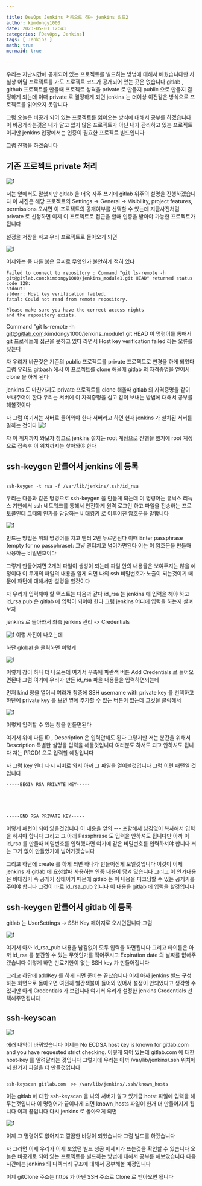 ```yaml
---

title: DevOps Jenkins 처음으로 하는 jenkins 빌드2
author: kimdongy1000
date: 2023-05-01 12:43
categories: [DevOps, Jenkins]
tags: [ Jenkins ]
math: true
mermaid: true

---
```


우리는 지난시간에 공개되어 있는 프로젝트를 빌드하는 방법에 대해서 배웠습니다만 사실상 어딜 프로젝트를 가도 프로젝트 코드가 공개되어 있는 곳은 없습니다 
gitlab , github 프로젝트를 만들때 프로젝트 성격을 private 로 만들지 public 으로 만들지 결정하게 되는데 이때 private 로 결정하게 되면 
jenkins 는 더이상 이전같은 방식으로 프로젝트를 읽어오지 못합니다 

그럼 오늘은 비공개 되어 있는 프로젝트를 읽어오는 방식에 대해서 공부를 하겠습니다 이 비공개라는것은 내가 알고 있지 않은 프로젝트가 아닌 
내가 관리하고 있는 프로젝트 이지만 jenkins 입장에서는 인증이 필요한 프로젝트 빌드입니다 

그럼 진행을 하겠습니다

## 기존 프로젝트 private 처리 

![1](https://github.com/time-kimdongy1000/ImageStore/assets/58513678/cf820fae-4f63-40d1-b802-9ef672d22a83)

저는 앞에서도 말했지만 gitlab 을 더욱 자주 쓰기에 gitlab 위주의 설명을 진행하겠습니다 이 사진은 해당 프로젝트의 
Settings -> General -> Visibility, project features, permissions 오시면 이 프로젝트의 공개여부를 선택할 수 있는데 지금사진처럼 private 로 신청하면 
이제 이 프로젝트로 접근을 할때 인증을 받아야 가능한 프로젝트가 됩니다 

설정을 저장을 하고 우리 프로젝트로 돌아오게 되면 

![1](https://github.com/time-kimdongy1000/ImageStore/assets/58513678/4bd45f39-c10c-4033-96e0-a3e27da93858)

어제와는 좀 다른 붉은 글씨로 무엇인가 불안하게 적혀 있다 

```
Failed to connect to repository : Command "git ls-remote -h git@gitlab.com:kimdongy1000/jenkins_module1.git HEAD" returned status code 128:
stdout:
stderr: Host key verification failed.
fatal: Could not read from remote repository.

Please make sure you have the correct access rights
and the repository exists.
```

 Command "git ls-remote -h git@gitlab.com:kimdongy1000/jenkins_module1.git HEAD 이 명령어를 통해서 git 프로젝트에 접근을 못하고 있다 
 라면서 Host key verification failed 라는 오류를 찾는다 

 자 우리가 바꾼것은 기존의 public 프로젝트를 private 프로젝트로 변경을 하게 되었다 그럼 우리도 gitbash 에서 이 프로젝트를 clone 해올때 
 gitlab 의 자격증명을 얻어서 clone 을 하게 된다 

 jenkins 도 마찬가지도 private 프로젝트를 clone 해올때 gitlab 의 자격증명을 같이 보내주어여 한다 우리는 서버에 이 자격증명을 심고 같이 보내는 방법에 대해서 
 공부를 해볼것이다 



자 그럼 여기서는 서버로 들어와야 한다 서버라고 하면 현재 jenkins 가 설치된 서버를 말하는 것이다 
![1](https://github.com/time-kimdongy1000/ImageStore/assets/58513678/25c28432-a814-4fb6-ac25-3efcf488f716)

자 이 위치까지 와보자 참고로 jenkins 설치는 root 계정으로 진행을 했기에 root 계정으로 접속후 이 위치까지는 찾아와야 한다 

## ssh-keygen 만들어서 jenkins 에 등록

```

ssh-keygen -t rsa -f /var/lib/jenkins/.ssh/id_rsa

```

우리는 다음과 같은 명령으로 ssh-keygen 을 만들게 되는데 이 명령어는 유닉스 리눅스 기반에서 ssh 네트워크를 통해서 안전하게 원격 로그인 하고 파일을 전송하는 
프로토콜인데 그때의 인가를 담당하는 비대킹키 로 이루어진 암호문을 말합니다 

![1](https://github.com/time-kimdongy1000/ImageStore/assets/58513678/519fcfad-abb2-4b18-b454-a4549eecafa5)

만드는 방법은 위의 명령어를 치고 엔터 2번 누르면된다 이때 Enter passphrase (empty for no passphrase): 그냥 엔터치고 넘어가면된다 
이는 이 암호문을 만들때 사용하는 비밀번호이다 

그렇게 만들어지면 2개의 파일이 생성이 되는데 파일 안의 내용물은 보여주지는 않을 예정이다 이 두개의 파일의 내용을 알게 되면 나의 ssh 비밀번호가 노출이 되는것이기 때문에
패턴에 대해서만 설명을 할것이다 

자 우리가 입력해야 할 택스트는 다음과 같다 id_rsa 는 jenkins 에 입력을 해야 하고 id_rsa.pub 은 gitlab 에 입력이 되어야 한다 
그럼 jenkins 어디에 입력을 하는지 살펴보자 

jenkins 로 돌아와서 좌측 jenkins 관리 -> Credentials 

![1](https://github.com/time-kimdongy1000/ImageStore/assets/58513678/7e596794-c071-4def-9e45-deb5555a51ea) 이렇 사진이 나오는데 

하단 global 을 클릭하면 이렇게 

![1](https://github.com/time-kimdongy1000/ImageStore/assets/58513678/20dc5b0b-a644-4cfb-9390-95f2329115c4)

이렇게 창이 하나 더 나오는데 여기서 우측에 파란색 버튼 Add Credentials 로 들어오면된다 그럼 여기에 우리가 만든 id_rsa 파을 내용물을 입력하면되는데 

먼저 kind 창을 열어서 여러개 창중에 SSH username with private key 를 선택하고 하단에 private key 를 보면 옆에 추가할 수 있는 버튼이 있는데 그것을 클릭해서 

![1](https://github.com/time-kimdongy1000/ImageStore/assets/58513678/34422886-d8b9-4e98-9472-6c5a74e86d7d)

이렇게 입력할 수 있는 창을 만들면된다 

여기서 위에 다른 ID , Description 은 입력안해도 된다 그렇지만 저는 분간을 위해서 Description 특별한 설명을 입력을 해둘것입니다 여러분도 햐서도 되고 안하셔도 됩니다 
저는 PROD1 으로 입력할 예정입니다 

자 그럼 key 인데 다시 서버로 와서 아까 그 파일을 열어볼것입니다 그럼 이런 패턴일 것입니다 

```
-----BEGIN RSA PRIVATE KEY-----





-----END RSA PRIVATE KEY-----
```

이렇게 패턴이 되어 있을것입니다 이 내용을 앞의 --- 포함해서 남김없이 복사해서 입력을 하셔야 합니다 그리고 그 아래 Passphrase 도 입력을 안하셔도 됩니다만 
아까 이 id_rsa 를 만들때 비밀번호를 입력했다면 여기에 같은 비밀번호를 입력하셔야 합니다 
저는 그거 없이 만들었기에 넘어가겠습니다

그리고 하단에 create 를 하게 되면 하나가 만들어진게 보일것입니다 이것이 이제 jenkins 가 gitlab 에 요청할때 사용하는 인증 내용이 담겨 있습니다 
그리고 이 인가내용은 비대칭키 즉 공개키 상태이기 때문에 gitlab 는 이 내용을 디코딩할 수 있는 공개키를 주어야 합니다 그것이 바로 id_rsa_pub 입니다 이 내용을 
gitlab 에 입력을 할것입니다 

## ssh-keygen 만들어서 gitlab 에 등록 

gitlab 는 UserSettings -> SSH Key 페이지로 오시면됩니다 그럼 

![1](https://github.com/time-kimdongy1000/ImageStore/assets/58513678/f089a44f-dfe3-4fe0-bb5b-d34c4a4ec19d)

여기서 아까 id_rsa_pub 내용을 남김없이 모두 입력을 하면됩니다 그리고 타이틀은 아까 id_rsa 를 분간할 수 있는 무엇인가를 적어주시고 
Expiration date 의 날짜를 없애주겠습니다 이렇게 하면 만료기한이 없는 SSH key 가 만들어집니다 

그리고 하단에 addKey 를 하게 되면 준비는 끝났습니다 이제 아까 jenkins 빌드 구성하는 화면으로 돌아오면 여전히 빨간색불이 들어와 있어서 설정이 안되었다고 생각할 수 있지만 
아래 Credentials 가 보입니다 여기서 우리가 설정한 jenkins Credentials 선택해주면됩니다 

## ssh-keyscan

![1](https://github.com/time-kimdongy1000/ImageStore/assets/58513678/18161f4a-97e1-4373-837e-798b5ef634fe)

에러 내역이 바뀌었습니다 이제는  No ECDSA host key is known for gitlab.com and you have requested strict checking. 이렇게 되어 있는데 
gitlab.com 에 대한 host-key 를 알려달라는 것입니다 그렇기에 우리는 아까 /var/lib/jenkins/.ssh 위치에서 한가지 파일을 더 만들것입니다 

```

ssh-keyscan gitlab.com  >> /var/lib/jenkins/.ssh/known_hosts

```
이는 gitlab 에 대한 ssh-keyscan 을 나의 서버가 알고 있게금 hotst 파일에 입력을 해두는것입니다 이 명령어가 끝이나게 되면 
known_hosts 파일이 한개 더 만들어지게 됩니다 이제 끝입니다 다시 jenkins 로 돌아오게 되면

![1](https://github.com/time-kimdongy1000/ImageStore/assets/58513678/4dcaf399-e31b-46be-ac7b-7ddf08ab83fc) 

이제 그 명령어도 없어지고 깔끔한 바탕이 되었습니다 그럼 빌드를 하겠습니다 

자 그러면 이제 우리가 어제 보았던 빌드 성공 메세지가 뜨는것을 확인할 수 있습니다 오늘은 비공개로 되어 있는 프로젝트를 빌드하는 방법에 대해서 공부를 해보았습니다 
다음시간에는 jenkins 의 디렉터리 구조에 대해서 공부해볼 예정입니다

이제 gitClone 주소는 https 가 아닌 SSH 주소로 Clone 로 받아오면 됩니다
